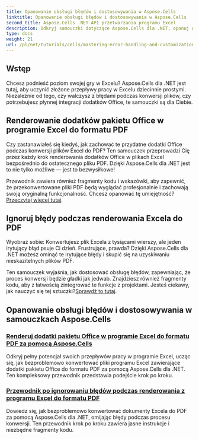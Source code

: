 ```yaml
---
title: Opanowanie obsługi błędów i dostosowywania w Aspose.Cells
linktitle: Opanowanie obsługi błędów i dostosowywania w Aspose.Cells
second_title: Aspose.Cells .NET API przetwarzania programu Excel
description: Odkryj samouczki dotyczące Aspose.Cells dla .NET, opanuj obsługę błędów, dostosuj przepływy pracy w programie Excel i przekonwertuj dodatki pakietu Office do formatu PDF dzięki przejrzystym przewodnikom.
type: docs
weight: 21
url: /pl/net/tutorials/cells/mastering-error-handling-and-customization/
---
```

## Wstęp

Chcesz podnieść poziom swojej gry w Excelu? Aspose.Cells dla .NET jest tutaj, aby uczynić złożone przepływy pracy w Excelu dziecinnie prostymi. Niezależnie od tego, czy walczysz z błędami podczas konwersji plików, czy potrzebujesz płynnej integracji dodatków Office, te samouczki są dla Ciebie.  

## Renderowanie dodatków pakietu Office w programie Excel do formatu PDF  

Czy zastanawiałeś się kiedyś, jak zachować te przydatne dodatki Office podczas konwersji plików Excel do PDF? Ten samouczek przeprowadzi Cię przez każdy krok renderowania dodatków Office w plikach Excel bezpośrednio do ostatecznego pliku PDF. Dzięki Aspose.Cells dla .NET jest to nie tylko możliwe — jest to bezwysiłkowe!  

 Przewodnik zawiera również fragmenty kodu i wskazówki, aby zapewnić, że przekonwertowane pliki PDF będą wyglądać profesjonalnie i zachowają swoją oryginalną funkcjonalność. Chcesz opanować tę umiejętność?[Przeczytaj więcej tutaj](./render-office-add-ins-in-excel-to-pdf-format/).  

## Ignoruj błędy podczas renderowania Excela do PDF  

Wyobraź sobie: Konwertujesz plik Excela z tysiącami wierszy, ale jeden irytujący błąd psuje Ci dzień. Frustrujące, prawda? Dzięki Aspose.Cells dla .NET możesz ominąć te irytujące błędy i skupić się na uzyskiwaniu nieskazitelnych plików PDF.  

 Ten samouczek wyjaśnia, jak dostosować obsługę błędów, zapewniając, że proces konwersji będzie gładki jak jedwab. Znajdziesz również fragmenty kodu, aby z łatwością zintegrować te funkcje z projektami. Jesteś ciekawy, jak nauczyć się tej sztuczki?[Sprawdź to tutaj](./guide-ignore-errors-in-excel/).  

## Opanowanie obsługi błędów i dostosowywania w samouczkach Aspose.Cells
### [Renderuj dodatki pakietu Office w programie Excel do formatu PDF za pomocą Aspose.Cells](./render-office-add-ins-in-excel-to-pdf-format/)
Odkryj pełny potencjał swoich przepływów pracy w programie Excel, ucząc się, jak bezproblemowo konwertować pliki programu Excel zawierające dodatki pakietu Office do formatu PDF za pomocą Aspose.Cells dla .NET. Ten kompleksowy przewodnik przedstawia podejście krok po kroku.
### [Przewodnik po ignorowaniu błędów podczas renderowania z programu Excel do formatu PDF](./guide-ignore-errors-in-excel/)
Dowiedz się, jak bezproblemowo konwertować dokumenty Excela do PDF za pomocą Aspose.Cells dla .NET, omijając błędy podczas procesu konwersji. Ten przewodnik krok po kroku zawiera jasne instrukcje i niezbędne fragmenty kodu.